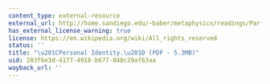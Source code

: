 ```yaml
---
content_type: external-resource
external_url: http://home.sandiego.edu/~baber/metaphysics/readings/Parfit.PersonalIdentity.pdf
has_external_license_warning: true
license: https://en.wikipedia.org/wiki/All_rights_reserved
status: ''
title: "\u201CPersonal Identity.\u201D (PDF - 5.3MB)"
uid: 203f6e3d-4177-4918-b677-848c29af63aa
wayback_url: ''
---
```

